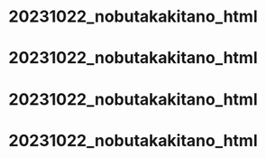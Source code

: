 # 20231022_nobutakakitano_html
# 20231022_nobutakakitano_html
# 20231022_nobutakakitano_html
# 20231022_nobutakakitano_html
